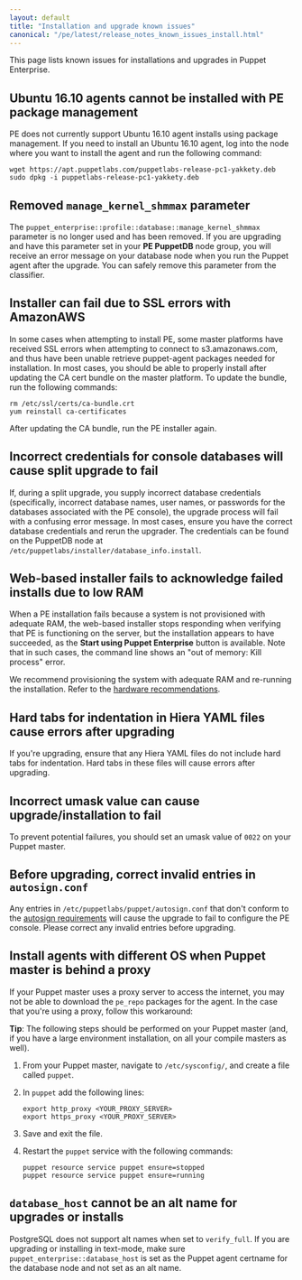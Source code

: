 ```yaml
---
layout: default
title: "Installation and upgrade known issues"
canonical: "/pe/latest/release_notes_known_issues_install.html"
---
```


This page lists known issues for installations and upgrades in Puppet Enterprise.

## Ubuntu 16.10 agents cannot be installed with PE package management

PE does not currently support Ubuntu 16.10 agent installs using package management. If you need to install an Ubuntu 16.10 agent, log into the node where you want to install the agent and run the following command:

~~~
wget https://apt.puppetlabs.com/puppetlabs-release-pc1-yakkety.deb
sudo dpkg -i puppetlabs-release-pc1-yakkety.deb
~~~

<!--also in platforms ki-->


## Removed `manage_kernel_shmmax` parameter

The `puppet_enterprise::profile::database::manage_kernel_shmmax` parameter is no longer used and has been removed. If you are upgrading and have this parameter set in your **PE PuppetDB** node group, you will receive an error message on your database node when you run the Puppet agent after the upgrade. You can safely remove this parameter from the classifier. <!--PE-8890-->

## Installer can fail due to SSL errors with AmazonAWS

In some cases when attempting to install PE, some master platforms have received SSL errors when attempting to connect to s3.amazonaws.com, and thus have been unable retrieve puppet-agent packages needed for installation. In most cases, you should be able to properly install after updating the CA cert bundle on the master platform. To update the bundle, run the following commands:

~~~
rm /etc/ssl/certs/ca-bundle.crt
yum reinstall ca-certificates
~~~

After updating the CA bundle, run the PE installer again.

## Incorrect credentials for console databases will cause split upgrade to fail

If, during a split upgrade, you supply incorrect database credentials (specifically, incorrect database names, user names, or passwords for the databases associated with the PE console), the upgrade process will fail with a confusing error message. In most cases, ensure you have the correct database credentials and rerun the upgrader. The credentials can be found on the PuppetDB node at `/etc/puppetlabs/installer/database_info.install`.

## Web-based installer fails to acknowledge failed installs due to low RAM

When a PE installation fails because a system is not provisioned with adequate RAM, the web-based installer stops responding when verifying that PE is functioning on the server, but the installation appears to have succeeded, as the **Start using Puppet Enterprise** button is available. Note that in such cases, the command line shows an "out of memory: Kill process" error.

We recommend provisioning the system with adequate RAM and re-running the installation. Refer to the [hardware recommendations](./sys_req_hw.html).

## Hard tabs for indentation in Hiera YAML files cause errors after upgrading

If you're upgrading, ensure that any Hiera YAML files do not include hard tabs for indentation. Hard tabs in these files will cause errors after upgrading.

## Incorrect umask value can cause upgrade/installation to fail

To prevent potential failures, you should set an umask value of `0022` on your Puppet master.

## Before upgrading, correct invalid entries in `autosign.conf`

Any entries in `/etc/puppetlabs/puppet/autosign.conf` that don't conform to the [autosign requirements]({{puppet}}/ssl_autosign.html#the-autosignconf-file) will cause the upgrade to fail to configure the PE console. Please correct any invalid entries before upgrading.

## Install agents with different OS when Puppet master is behind a proxy

If your Puppet master uses a proxy server to access the internet, you may not be able to download the `pe_repo` packages for the agent. In the case that you're using a proxy, follow this workaround:

**Tip**: The following steps should be performed on your Puppet master (and, if you have a large environment installation, on all your compile masters as well).

1. From your Puppet master, navigate to `/etc/sysconfig/`, and create a file called `puppet`.
2. In `puppet` add the following lines:

   ~~~
   export http_proxy <YOUR_PROXY_SERVER>
   export https_proxy <YOUR_PROXY_SERVER>
   ~~~

3. Save and exit the file.
4. Restart the `puppet` service with the following commands:

   ~~~
   puppet resource service puppet ensure=stopped
   puppet resource service puppet ensure=running
   ~~~


## `database_host` cannot be an alt name for upgrades or installs

PostgreSQL does not support alt names when set to `verify_full`. If you are upgrading or installing in text-mode, make sure `puppet_enterprise::database_host` is set as the Puppet agent certname for the database node and not set as an alt name.

